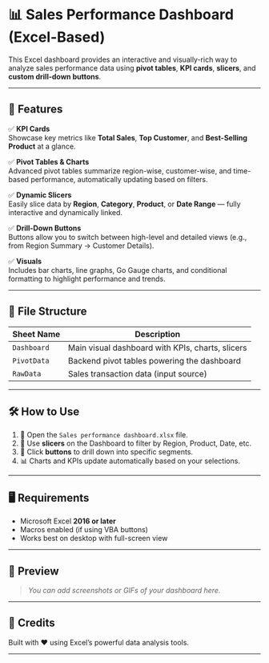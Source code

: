 # 📊 Sales Performance Dashboard (Excel-Based)

This Excel dashboard provides an interactive and visually-rich way to analyze sales performance data using **pivot tables**, **KPI cards**, **slicers**, and **custom drill-down buttons**.

---

## 🚀 Features

✅ **KPI Cards**  
Showcase key metrics like **Total Sales**, **Top Customer**, and **Best-Selling Product** at a glance.

✅ **Pivot Tables & Charts**  
Advanced pivot tables summarize region-wise, customer-wise, and time-based performance, automatically updating based on filters.

✅ **Dynamic Slicers**  
Easily slice data by **Region**, **Category**, **Product**, or **Date Range** — fully interactive and dynamically linked.

✅ **Drill-Down Buttons**  
Buttons allow you to switch between high-level and detailed views (e.g., from Region Summary → Customer Details).

✅ **Visuals**  
Includes bar charts, line graphs, Go Gauge charts, and conditional formatting to highlight performance and trends.

---

## 📁 File Structure

| Sheet Name | Description |
|------------|-------------|
| `Dashboard` | Main visual dashboard with KPIs, charts, slicers |
| `PivotData` | Backend pivot tables powering the dashboard |
| `RawData` | Sales transaction data (input source) |

---

## 🛠 How to Use

1. 📂 Open the `Sales performance dashboard.xlsx` file.
2. 📌 Use **slicers** on the Dashboard to filter by Region, Product, Date, etc.
3. 🔁 Click **buttons** to drill down into specific segments.
4. 📊 Charts and KPIs update automatically based on your selections.

---

## 🖥 Requirements

- Microsoft Excel **2016 or later**
- Macros enabled (if using VBA buttons)
- Works best on desktop with full-screen view

---

## 📸 Preview

> *You can add screenshots or GIFs of your dashboard here.*



---

## 🙌 Credits

Built with ❤️ using Excel’s powerful data analysis tools.

---

